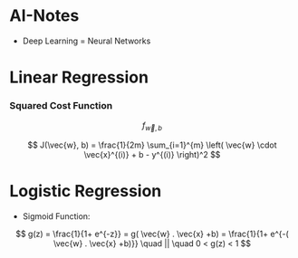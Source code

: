 # AI-Notes

- Deep Learning = Neural Networks

# Linear Regression

### Squared Cost Function

$$
f_{\vec{w}, b}
$$


$$
J(\vec{w}, b) = \frac{1}{2m} \sum_{i=1}^{m} \left( \vec{w} \cdot \vec{x}^{(i)} + b - y^{(i)} \right)^2
$$

# Logistic Regression

- Sigmoid Function:

$$
g(z) = \frac{1}{1+ e^{-z}} = g( \vec{w} . \vec{x} +b) = \frac{1}{1+ e^{-( \vec{w} . \vec{x} +b)}} \quad || \quad 0 < g(z) < 1
$$

